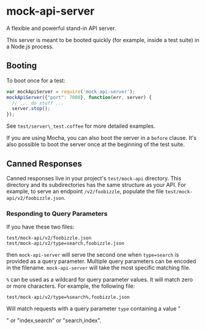 mock-api-server
===============

A flexible and powerful stand-in API server.

This server is meant to be booted quickly (for example, inside a test suite)
in a Node.js process.

## Booting

To boot once for a test:

```javascript
var mockApiServer = require('mock-api-server');
mockApiServer({"port": 7000}, function(err, server) {
  // ... do stuff ...
  server.stop();
});
```

See `test/server\_test.coffee` for more detailed examples.

If you are using Mocha, you can also boot the server in a `before` clause.
It's also possible to boot the server once at the beginning of the test
suite.

## Canned Responses

Canned responses live in your project's `test/mock-api` directory.  This
directory and its subdirectories has the same structure as your API.  For
example, to serve an endpoint `/v2/foobizzle`, populate the file
`test/mock-api/v2/foobizzle.json`.

### Responding to Query Parameters

If you have these two files:

    test/mock-api/v2/foobizzle.json
    test/mock-api/v2/type=search,foobizzle.json

then `mock-api-server` will serve the second one when `type=search` is provided
as a query parameter.  Multiple query parameters can be encoded in the filename.
`mock-api-server` will take the most specific matching file.

`%` can be used as a wildcard for query parameter values.  It will match zero
or more characters.  For example, the following file:

    test/mock-api/v2/type=%search%,foobizzle.json

Will match requests with a query parameter `type` containing a value "<search>"
or "index,search" or "search,index".
